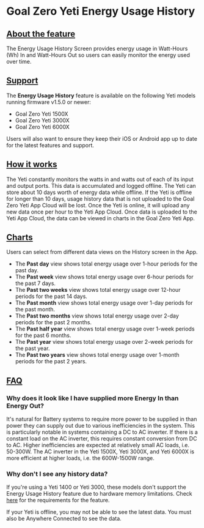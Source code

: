 # Goal Zero Yeti Energy Usage History

## [About the feature](#about-the-feature)

The Energy Usage History Screen provides energy usage in Watt-Hours (Wh) In and Watt-Hours Out so users can easily monitor the energy used over time.

## [Support](#support)

The **Energy Usage History** feature is available on the following Yeti models running firmware v1.5.0 or newer:

* Goal Zero Yeti 1500X
* Goal Zero Yeti 3000X
* Goal Zero Yeti 6000X

Users will also want to ensure they keep their iOS or Android app up to date for the latest features and support.

## [How it works](#how-it-works)

The Yeti constantly monitors the watts in and watts out of each of its input and output ports. This data is accumulated and logged offline. The Yeti can store about 10 days worth of energy data while offline. If the Yeti is offline for longer than 10 days, usage history data that is not uploaded to the Goal Zero Yeti App Cloud will be lost. Once the Yeti is online, it will upload any new data once per hour to the Yeti App Cloud. Once data is uploaded to the Yeti App Cloud, the data can be viewed in charts in the Goal Zero Yeti App.

## [Charts](#charts)

Users can select from different data views on the History screen in the App.

* The **Past day** view shows total energy usage over 1-hour periods for the past day.
* The **Past week** view shows total energy usage over 6-hour periods for the past 7 days.
* The **Past two weeks** view shows total energy usage over 12-hour periods for the past 14 days.
* The **Past month** view shows total energy usage over 1-day periods for the past month.
* The **Past two months** view shows total energy usage over 2-day periods for the past 2 months.
* The **Past half year** view shows total energy usage over 1-week periods for the past 6 months.
* The **Past year** view shows total energy usage over 2-week periods for the past year.
* The **Past two years** view shows total energy usage over 1-month periods for the past 2 years.

## [FAQ](#faq)

### Why does it look like I have supplied more Energy In than Energy Out?

It's natural for Battery systems to require more power to be supplied in than power they can supply out due to various inefficiencies in the system. This is particularly notable in systems containing a DC to AC inverter. If there is a constant load on the AC inverter, this requires constant conversion from DC to AC. Higher inefficiencies are expected at relatively small AC loads, i.e. 50-300W. The AC inverter in the Yeti 1500X, Yeti 3000X, and Yeti 6000X is more efficient at higher loads, i.e. the 600W-1500W range.

### Why don't I see any history data?

If you're using a Yeti 1400 or Yeti 3000, these models don't support the Energy Usage History feature due to hardware memory limitations. Check [here](#support) for the requirements for the feature.

If your Yeti is offline, you may not be able to see the latest data. You must also be Anywhere Connected to see the data.

